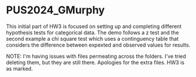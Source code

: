 # PUS2024_GMurphy

This initial part of HW3 is focused on setting up and completing different hypothesis tests for categorical data. The demo follows a z test and the second example a chi square test which uses a continguency table that considers the difference between expexted and observed values for results. 

NOTE: I'm having issues with files permeating across the folders. I've tried deleting them, but they are still there. Apologies for the extra files. HW3 is as marked. 
